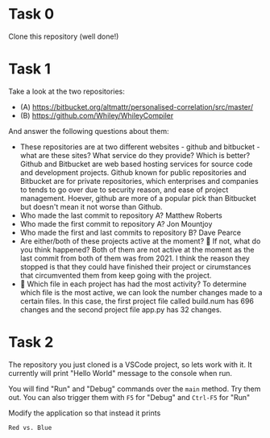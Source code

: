 # Task 0

Clone this repository (well done!)

# Task 1

Take a look at the two repositories:

  * (A) https://bitbucket.org/altmattr/personalised-correlation/src/master/
  * (B) https://github.com/Whiley/WhileyCompiler

And answer the following questions about them:

  * These repositories are at two different websites - github and bitbucket - what are these sites?  What service do they provide? Which is better?
  Github and Bitbucket are web based hosting services for source code and development projects. Github known for public repositories and Bitbucket are for private repositories, which enterprises and companies to tends to go over due to security reason, and ease of project management. Hoever, github are more of a popular pick than Bitbucket but doesn't mean it not worse than Github.
  * Who made the last commit to repository A? Matthew Roberts
  * Who made the first commit to repository A? Jon Mountjoy
  * Who made the first and last commits to repository B? Dave Pearce
  * Are either/both of these projects active at the moment? 🤔 If not, what do you think happened?
  Both of them are not active at the moment as the last commit from both of them was from 2021. I think the reason they stopped is that they could have finished their project or cirumstances that circumvented them from keep going with the project.
  * 🤔 Which file in each project has had the most activity? 
  To determine which file is the most active, we can look the number changes made to a certain files. In this case, the first project file called build.num has 696 changes and the second project file app.py has 32 changes.

# Task 2

The repository you just cloned is a VSCode project, so lets work with it.  It currently will print "Hello World" message to the console when run.

You will find "Run" and "Debug" commands over the `main` method.  Try them out.  You can also trigger them with `F5` for "Debug" and `Ctrl-F5` for "Run"

Modify the application so that instead it prints

~~~~~
Red vs. Blue
~~~~~

